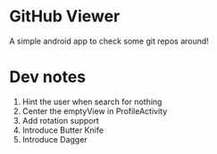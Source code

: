 # GitHub Viewer
A simple android app to check some git repos around!

# Dev notes
1. Hint the user when search for nothing
2. Center the emptyView in ProfileActivity
3. Add rotation support
4. Introduce Butter Knife
5. Introduce Dagger